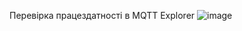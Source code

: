 Перевірка працездатності в MQTT Explorer
![image](https://github.com/Dnkfff/project_template/assets/56574536/ef63a79c-0a84-44dc-a655-4fc6bb83db54)
